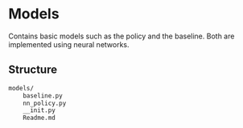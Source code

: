 # Models
Contains basic models such as the policy and the baseline. Both are
implemented using neural networks.

## Structure
```sh
models/
    baseline.py
    nn_policy.py
    __init.py
    Readme.md
```